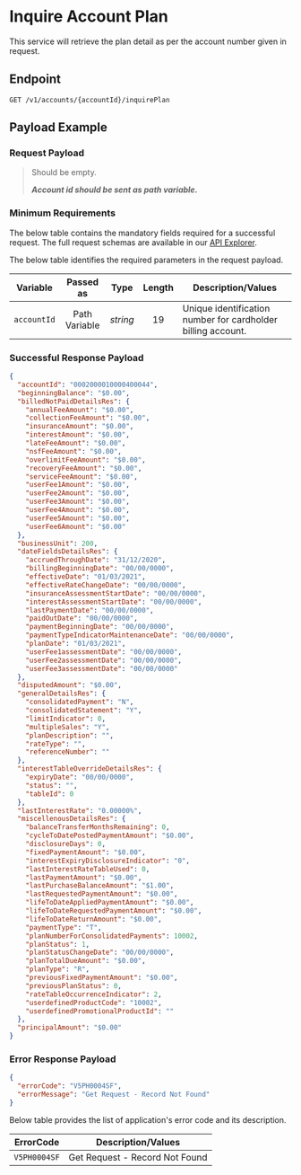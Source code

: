 # Inquire Account Plan

This service will retrieve the plan detail as per the account number given in request.

## Endpoint

`GET /v1/accounts/{accountId}/inquirePlan`

## Payload Example

### Request Payload

>Should be empty.
>
>***Account id should be sent as path variable.***


### Minimum Requirements

The below table contains the mandatory fields required for a successful request. The full request schemas are available in our [API Explorer](../api/?type=get&path=/v1/accounts/{accountId}/inquirePlan).

The below table identifies the required parameters in the request payload.

| Variable | Passed as | Type | Length | Description/Values |
| -------- | :-------: | :--: | :------------: | ------------------ |
| `accountId` | Path Variable | *string* | 19 | Unique identification number for cardholder billing account.|

### Successful Response Payload

```json
{
  "accountId": "0002000010000400044",
  "beginningBalance": "$0.00",
  "billedNotPaidDetailsRes": {
    "annualFeeAmount": "$0.00",
    "collectionFeeAmount": "$0.00",
    "insuranceAmount": "$0.00",
    "interestAmount": "$0.00",
    "lateFeeAmount": "$0.00",
    "nsfFeeAmount": "$0.00",
    "overlimitFeeAmount": "$0.00",
    "recoveryFeeAmount": "$0.00",
    "serviceFeeAmount": "$0.00",
    "userFee1Amount": "$0.00",
    "userFee2Amount": "$0.00",
    "userFee3Amount": "$0.00",
    "userFee4Amount": "$0.00",
    "userFee5Amount": "$0.00",
    "userFee6Amount": "$0.00"
  },
  "businessUnit": 200,
  "dateFieldsDetailsRes": {
    "accruedThroughDate": "31/12/2020",
    "billingBeginningDate": "00/00/0000",
    "effectiveDate": "01/03/2021",
    "effectiveRateChangeDate": "00/00/0000",
    "insuranceAssessmentStartDate": "00/00/0000",
    "interestAssessmentStartDate": "00/00/0000",
    "lastPaymentDate": "00/00/0000",
    "paidOutDate": "00/00/0000",
    "paymentBeginningDate": "00/00/0000",
    "paymentTypeIndicatorMaintenanceDate": "00/00/0000",
    "planDate": "01/03/2021",
    "userFee1assessmentDate": "00/00/0000",
    "userFee2assessmentDate": "00/00/0000",
    "userFee3assessmentDate": "00/00/0000"
  },
  "disputedAmount": "$0.00",
  "generalDetailsRes": {
    "consolidatedPayment": "N",
    "consolidatedStatement": "Y",
    "limitIndicator": 0,
    "multipleSales": "Y",
    "planDescription": "",
    "rateType": "",
    "referenceNumber": ""
  },
  "interestTableOverrideDetailsRes": {
    "expiryDate": "00/00/0000",
    "status": "",
    "tableId": 0
  },
  "lastInterestRate": "0.00000%",
  "miscellenousDetailsRes": {
    "balanceTransferMonthsRemaining": 0,
    "cycleToDatePostedPaymentAmount": "$0.00",
    "disclosureDays": 0,
    "fixedPaymentAmount": "$0.00",
    "interestExpiryDisclosureIndicator": "0",
    "lastInterestRateTableUsed": 0,
    "lastPaymentAmount": "$0.00",
    "lastPurchaseBalanceAmount": "$1.00",
    "lastRequestedPaymentAmount": "$0.00",
    "lifeToDateAppliedPaymentAmount": "$0.00",
    "lifeToDateRequestedPaymentAmount": "$0.00",
    "lifeToDateReturnAmount": "$0.00",
    "paymentType": "T",
    "planNumberForConsolidatedPayments": 10002,
    "planStatus": 1,
    "planStatusChangeDate": "00/00/0000",
    "planTotalDueAmount": "$0.00",
    "planType": "R",
    "previousFixedPaymentAmount": "$0.00",
    "previousPlanStatus": 0,
    "rateTableOccurrenceIndicator": 2,
    "userdefinedProductCode": "10002",
    "userdefinedPromotionalProductId": ""
  },
  "principalAmount": "$0.00"
}

```

### Error Response Payload

```json
{
  "errorCode": "V5PH0004SF",
  "errorMessage": "Get Request - Record Not Found"  
}
```

Below table provides the list of application's error code and its description.

| ErrorCode |  Description/Values |
| --------  | ------------------ |
| `V5PH0004SF` | Get Request - Record Not Found |